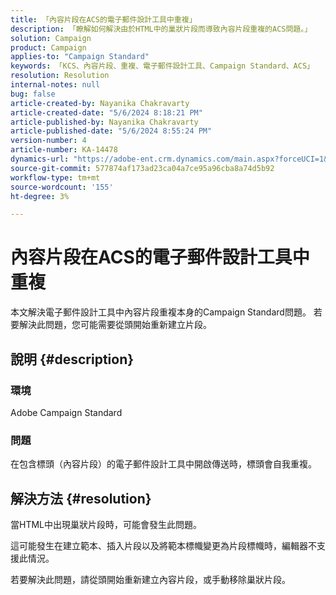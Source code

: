 ```yaml
---
title: 「內容片段在ACS的電子郵件設計工具中重複」
description: 「瞭解如何解決由於HTML中的巢狀片段而導致內容片段重複的ACS問題。」
solution: Campaign
product: Campaign
applies-to: "Campaign Standard"
keywords: 「KCS、內容片段、重複、電子郵件設計工具、Campaign Standard、ACS」
resolution: Resolution
internal-notes: null
bug: false
article-created-by: Nayanika Chakravarty
article-created-date: "5/6/2024 8:18:21 PM"
article-published-by: Nayanika Chakravarty
article-published-date: "5/6/2024 8:55:24 PM"
version-number: 4
article-number: KA-14478
dynamics-url: "https://adobe-ent.crm.dynamics.com/main.aspx?forceUCI=1&pagetype=entityrecord&etn=knowledgearticle&id=231607c5-e50b-ef11-9f8a-6045bd0065b6"
source-git-commit: 577874af173ad23ca04a7ce95a96cba8a74d5b92
workflow-type: tm+mt
source-wordcount: '155'
ht-degree: 3%

---
```


# 內容片段在ACS的電子郵件設計工具中重複


本文解決電子郵件設計工具中內容片段重複本身的Campaign Standard問題。 若要解決此問題，您可能需要從頭開始重新建立片段。

## 說明 {#description}


### <b>環境</b>

Adobe Campaign Standard

### <b>問題</b>

在包含標頭（內容片段）的電子郵件設計工具中開啟傳送時，標頭會自我重複。


## 解決方法 {#resolution}


當HTML中出現巢狀片段時，可能會發生此問題。

這可能發生在建立範本、插入片段以及將範本標幟變更為片段標幟時，編輯器不支援此情況。

若要解決此問題，請從頭開始重新建立內容片段，或手動移除巢狀片段。
